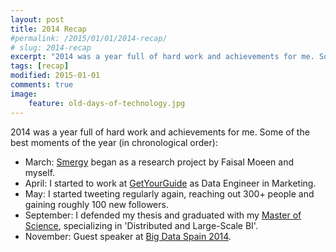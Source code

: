 ```yaml
---
layout: post
title: 2014 Recap
#permalink: /2015/01/01/2014-recap/
# slug: 2014-recap
excerpt: "2014 was a year full of hard work and achievements for me. Some of the best moments of the year (in chronological order)."
tags: [recap]
modified: 2015-01-01
comments: true
image:
    feature: old-days-of-technology.jpg
---
```


2014 was a year full of hard work and achievements for me. Some of the best moments of the year (in chronological order):
<ul>
	<li>March: <a href="http://smergy.com">Smergy</a> began as a research project by Faisal Moeen and myself.</li>
	<li>April: I started to work at <a href="http://getyourguide.com">GetYourGuide</a> as Data Engineer in Marketing.</li>
	<li>May: I started tweeting regularly again, reaching out 300+ people and gaining roughly 100 new followers.</li>
	<li>September: I defended my thesis and graduated with my <a href="http://it4bi.univ-tours.fr">Master of Science</a>, specializing in 'Distributed and Large-Scale BI'.</li>
	<li>November: Guest speaker at <a href="http://www.slideshare.net/jlpino/bds14-big-data-analytics-to-the-masses">Big Data Spain 2014</a>.</li>
</ul>
